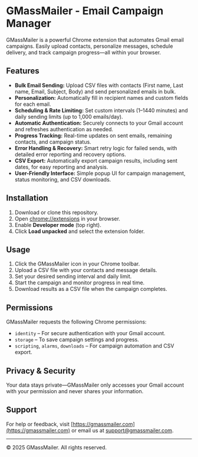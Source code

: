 # GMassMailer - Email Campaign Manager

GMassMailer is a powerful Chrome extension that automates Gmail email campaigns. Easily upload contacts, personalize messages, schedule delivery, and track campaign progress—all within your browser.

## Features
- **Bulk Email Sending:** Upload CSV files with contacts (First name, Last name, Email, Subject, Body) and send personalized emails in bulk.
- **Personalization:** Automatically fill in recipient names and custom fields for each email.
- **Scheduling & Rate Limiting:** Set custom intervals (1–1440 minutes) and daily sending limits (up to 1,000 emails/day).
- **Automatic Authentication:** Securely connects to your Gmail account and refreshes authentication as needed.
- **Progress Tracking:** Real-time updates on sent emails, remaining contacts, and campaign status.
- **Error Handling & Recovery:** Smart retry logic for failed sends, with detailed error reporting and recovery options.
- **CSV Export:** Automatically export campaign results, including sent dates, for easy reporting and analysis.
- **User-Friendly Interface:** Simple popup UI for campaign management, status monitoring, and CSV downloads.

## Installation
1. Download or clone this repository.
2. Open [chrome://extensions](chrome://extensions) in your browser.
3. Enable **Developer mode** (top right).
4. Click **Load unpacked** and select the extension folder.

## Usage
1. Click the GMassMailer icon in your Chrome toolbar.
2. Upload a CSV file with your contacts and message details.
3. Set your desired sending interval and daily limit.
4. Start the campaign and monitor progress in real time.
5. Download results as a CSV file when the campaign completes.

## Permissions
GMassMailer requests the following Chrome permissions:
- `identity` – For secure authentication with your Gmail account.
- `storage` – To save campaign settings and progress.
- `scripting`, `alarms`, `downloads` – For campaign automation and CSV export.

## Privacy & Security
Your data stays private—GMassMailer only accesses your Gmail account with your permission and never shares your information.

## Support
For help or feedback, visit [https://gmassmailer.com](https://gmassmailer.com) or email us at [support@gmassmailer.com](mailto:support@gmassmailer.com).

---

© 2025 GMassMailer. All rights reserved. 
